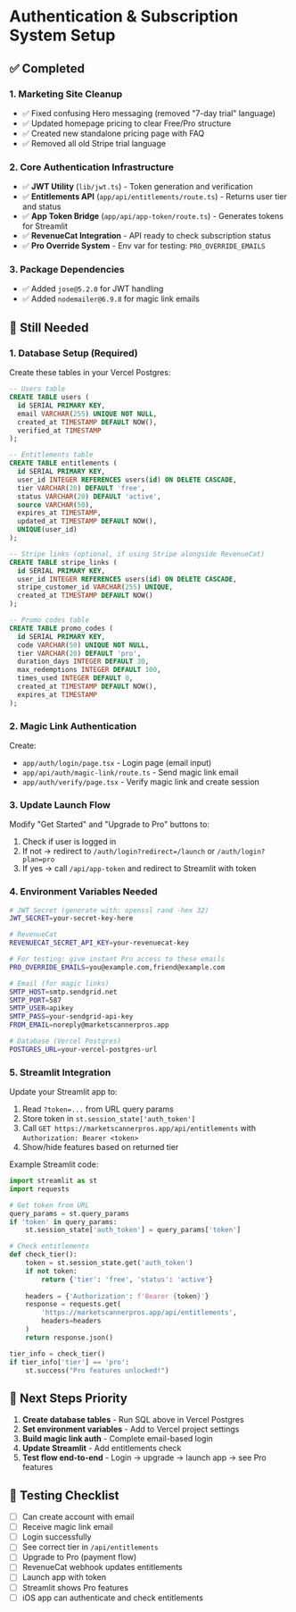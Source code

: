 # Authentication & Subscription System Setup

## ✅ Completed

### 1. Marketing Site Cleanup
- ✅ Fixed confusing Hero messaging (removed "7-day trial" language)
- ✅ Updated homepage pricing to clear Free/Pro structure  
- ✅ Created new standalone pricing page with FAQ
- ✅ Removed all old Stripe trial language

### 2. Core Authentication Infrastructure
- ✅ **JWT Utility** (`lib/jwt.ts`) - Token generation and verification
- ✅ **Entitlements API** (`app/api/entitlements/route.ts`) - Returns user tier and status
- ✅ **App Token Bridge** (`app/api/app-token/route.ts`) - Generates tokens for Streamlit
- ✅ **RevenueCat Integration** - API ready to check subscription status
- ✅ **Pro Override System** - Env var for testing: `PRO_OVERRIDE_EMAILS`

### 3. Package Dependencies
- ✅ Added `jose@5.2.0` for JWT handling
- ✅ Added `nodemailer@6.9.8` for magic link emails

## 🚧 Still Needed

### 1. Database Setup (Required)
Create these tables in your Vercel Postgres:

```sql
-- Users table
CREATE TABLE users (
  id SERIAL PRIMARY KEY,
  email VARCHAR(255) UNIQUE NOT NULL,
  created_at TIMESTAMP DEFAULT NOW(),
  verified_at TIMESTAMP
);

-- Entitlements table
CREATE TABLE entitlements (
  id SERIAL PRIMARY KEY,
  user_id INTEGER REFERENCES users(id) ON DELETE CASCADE,
  tier VARCHAR(20) DEFAULT 'free',
  status VARCHAR(20) DEFAULT 'active',
  source VARCHAR(50),
  expires_at TIMESTAMP,
  updated_at TIMESTAMP DEFAULT NOW(),
  UNIQUE(user_id)
);

-- Stripe links (optional, if using Stripe alongside RevenueCat)
CREATE TABLE stripe_links (
  id SERIAL PRIMARY KEY,
  user_id INTEGER REFERENCES users(id) ON DELETE CASCADE,
  stripe_customer_id VARCHAR(255) UNIQUE,
  created_at TIMESTAMP DEFAULT NOW()
);

-- Promo codes table
CREATE TABLE promo_codes (
  id SERIAL PRIMARY KEY,
  code VARCHAR(50) UNIQUE NOT NULL,
  tier VARCHAR(20) DEFAULT 'pro',
  duration_days INTEGER DEFAULT 30,
  max_redemptions INTEGER DEFAULT 100,
  times_used INTEGER DEFAULT 0,
  created_at TIMESTAMP DEFAULT NOW(),
  expires_at TIMESTAMP
);
```

### 2. Magic Link Authentication
Create:
- `app/auth/login/page.tsx` - Login page (email input)
- `app/api/auth/magic-link/route.ts` - Send magic link email
- `app/auth/verify/page.tsx` - Verify magic link and create session

### 3. Update Launch Flow
Modify "Get Started" and "Upgrade to Pro" buttons to:
1. Check if user is logged in
2. If not → redirect to `/auth/login?redirect=/launch` or `/auth/login?plan=pro`
3. If yes → call `/api/app-token` and redirect to Streamlit with token

### 4. Environment Variables Needed

```bash
# JWT Secret (generate with: openssl rand -hex 32)
JWT_SECRET=your-secret-key-here

# RevenueCat
REVENUECAT_SECRET_API_KEY=your-revenuecat-key

# For testing: give instant Pro access to these emails
PRO_OVERRIDE_EMAILS=you@example.com,friend@example.com

# Email (for magic links)
SMTP_HOST=smtp.sendgrid.net
SMTP_PORT=587
SMTP_USER=apikey
SMTP_PASS=your-sendgrid-api-key
FROM_EMAIL=noreply@marketscannerpros.app

# Database (Vercel Postgres)
POSTGRES_URL=your-vercel-postgres-url
```

### 5. Streamlit Integration
Update your Streamlit app to:
1. Read `?token=...` from URL query params
2. Store token in `st.session_state['auth_token']`
3. Call `GET https://marketscannerpros.app/api/entitlements` with `Authorization: Bearer <token>`
4. Show/hide features based on returned tier

Example Streamlit code:
```python
import streamlit as st
import requests

# Get token from URL
query_params = st.query_params
if 'token' in query_params:
    st.session_state['auth_token'] = query_params['token']

# Check entitlements
def check_tier():
    token = st.session_state.get('auth_token')
    if not token:
        return {'tier': 'free', 'status': 'active'}
    
    headers = {'Authorization': f'Bearer {token}'}
    response = requests.get(
        'https://marketscannerpros.app/api/entitlements',
        headers=headers
    )
    return response.json()

tier_info = check_tier()
if tier_info['tier'] == 'pro':
    st.success("Pro features unlocked!")
```

## 🎯 Next Steps Priority

1. **Create database tables** - Run SQL above in Vercel Postgres
2. **Set environment variables** - Add to Vercel project settings
3. **Build magic link auth** - Complete email-based login
4. **Update Streamlit** - Add entitlements check
5. **Test flow end-to-end** - Login → upgrade → launch app → see Pro features

## 📝 Testing Checklist

- [ ] Can create account with email
- [ ] Receive magic link email
- [ ] Login successfully
- [ ] See correct tier in `/api/entitlements`
- [ ] Upgrade to Pro (payment flow)
- [ ] RevenueCat webhook updates entitlements
- [ ] Launch app with token
- [ ] Streamlit shows Pro features
- [ ] iOS app can authenticate and check entitlements
